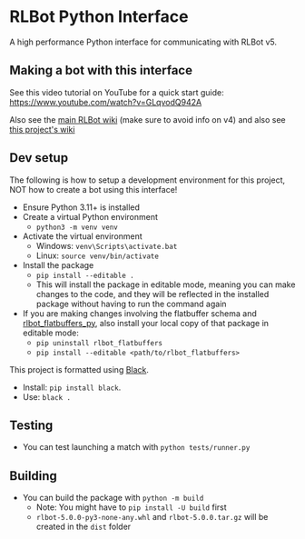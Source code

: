 # RLBot Python Interface

A high performance Python interface for communicating with RLBot v5.

## Making a bot with this interface

See this video tutorial on YouTube for a quick start guide: <https://www.youtube.com/watch?v=GLqvodQ942A>

Also see the [main RLBot wiki](https://wiki.rlbot.org/) (make sure to avoid info on v4) and also see [this project's wiki](https://github.com/VirxEC/python-interface/wiki)

## Dev setup

The following is how to setup a development environment for this project, NOT how to create a bot using this interface!

- Ensure Python 3.11+ is installed
- Create a virtual Python environment
  - `python3 -m venv venv`
- Activate the virtual environment
  - Windows: `venv\Scripts\activate.bat`
  - Linux: `source venv/bin/activate`
- Install the package
  - `pip install --editable .`
  - This will install the package in editable mode,
  meaning you can make changes to the code, and they
  will be reflected in the installed package without
  having to run the command again
- If you are making changes involving the flatbuffer schema and
  [rlbot_flatbuffers_py](https://github.com/VirxEC/rlbot_flatbuffers_py),
  also install your local copy of that package in editable mode:
  - `pip uninstall rlbot_flatbuffers`
  - `pip install --editable <path/to/rlbot_flatbuffers>`

This project is formatted using [Black](https://github.com/psf/black).

- Install: `pip install black`.
- Use: `black .`

## Testing

- You can test launching a match with `python tests/runner.py`

## Building

- You can build the package with `python -m build`
  - Note: You might have to `pip install -U build` first
  - `rlbot-5.0.0-py3-none-any.whl` and `rlbot-5.0.0.tar.gz`
  will be created in the `dist` folder

